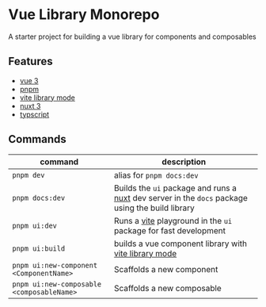 # Vue Library Monorepo

A starter project for building a vue library for components and composables

## Features

- [vue 3](https://vuejs.org)
- [pnpm](https://pnpm.io)
- [vite library mode](https://vitejs.dev/guide/build.html#library-mode)
- [nuxt 3](https://v3.nuxtjs.org)
- [typscript](https://www.typescriptlang.org/)

## Commands

| command                                   | description                                                                                                                |
| ----------------------------------------- | -------------------------------------------------------------------------------------------------------------------------- |
| `pnpm dev`                                | alias for `pnpm docs:dev`                                                                                                  |
| `pnpm docs:dev`                           | Builds the `ui` package and runs a [nuxt](https://v3.nuxtjs.org/) dev server in the `docs` package using the build library |
| `pnpm ui:dev`                             | Runs a [vite](https://vitejs.dev) playground in the `ui` package for fast development                                      |
| `pnpm ui:build`                           | builds a vue component library with [vite library mode](https://vitejs.dev/guide/build.html#library-mode)                  |
| `pnpm ui:new-component <ComponentName>`   | Scaffolds a new component                                                                                                  |
| `pnpm ui:new-composable <composableName>` | Scaffolds a new composable                                                                                                 |
